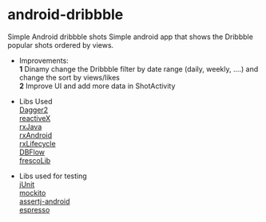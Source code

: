 # android-dribbble
Simple Android dribbble shots
Simple android app that shows the Dribbble popular shots ordered by views.

* Improvements:<br>
__1__ Dinamy change the Dribbble filter by date range (daily, weekly, ....) and change the sort by views/likes<br>
__2__ Improve UI and add more data in ShotActivity

* Libs Used<br>
[Dagger2](https://github.com/google/dagger)<br>
[reactiveX](http://reactivex.io/)<br>
[rxJava](https://github.com/ReactiveX/RxJava)<br>
[rxAndroid](https://github.com/ReactiveX/RxAndroid)<br>
[rxLifecycle](https://github.com/trello/RxLifecycle)<br>
[DBFlow](https://github.com/Raizlabs/DBFlow)<br>
[frescoLib](http://frescolib.org/)<br>
* Libs used for testing<br>
[jUnit](http://junit.org/junit4/)<br>
[mockito](https://github.com/mockito/mockito)<br>
[assertj-android](https://github.com/square/assertj-android)<br>
[espresso](https://google.github.io/android-testing-support-library/)
